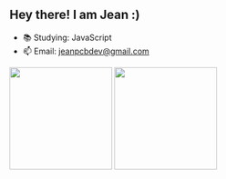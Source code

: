 ## Hey there! I am Jean :)

- 📚 Studying: JavaScript
- 📫 Email: jeanpcbdev@gmail.com

<div>
  <img height="180em" src="https://github-readme-stats.vercel.app/api?username=JeanPCB&show_icons=true&rank_icon=github&theme=vue-dark" />
  <img height="180em" src="https://github-readme-stats.vercel.app/api/top-langs/?username=JeanPCB&layout=compact&theme=vue-dark" />
</div>
